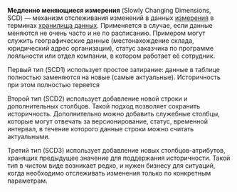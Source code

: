 **Медленно меняющиеся измерения** (Slowly Changing Dimensions, SCD) — механизм отслеживания изменений в данных [измерения](https://ru.wikipedia.org/wiki/%D0%A2%D0%B0%D0%B1%D0%BB%D0%B8%D1%86%D0%B0_%D0%B8%D0%B7%D0%BC%D0%B5%D1%80%D0%B5%D0%BD%D0%B8%D0%B9 "Таблица измерений") в терминах [хранилища данных](https://ru.wikipedia.org/wiki/%D0%A5%D1%80%D0%B0%D0%BD%D0%B8%D0%BB%D0%B8%D1%89%D0%B5_%D0%B4%D0%B0%D0%BD%D0%BD%D1%8B%D1%85 "Хранилище данных"). Применяется в случае, если данные меняются не очень часто и не по расписанию. Примером могут служить географические данные (местонахождение склада, юридический адрес организации), статус заказчика по программе лояльности или отдел компании, в котором работает её сотрудник.

Первый тип (SCD1) использует простое затирание: данные в таблице полностью заменяются на новые (самые актуальные). Историчность при этом полностью теряется

Второй тип (SCD2) использует добавление новой строки и дополнительных столбцов. Такой подход позволяет сохранить историчность. Дополнительно можно добавить служебные столбцы, которые могут отвечать за версионирование, статус, временной интервал, в течение которого данные строки можно считать актуальными. 

Третий тип (SCD3) использует добавление новых столбцов-атрибутов, хранящих предыдущее значение для поддержания историчности. Такой тип в чистом виде возникает редко, и нужен бизнесу для ситуаций, когда необходимо отслеживать изменения только по конкретным параметрам.